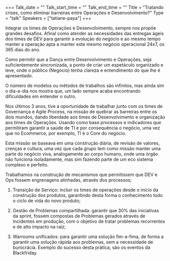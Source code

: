 +++
Talk_date = ""
Talk_start_time = ""
Talk_end_time = ""
Title = "Tratando crises, como eliminar barreiras entre Operações e Desenvolvimento?"
Type = "talk"
Speakers = ["tatiane-paya"]
+++

Integrar os times de Operações e Desenvolvimento, sempre nos propõe grandes desafios. Afinal como atender as necessidades das entregas ágeis dos times de DEV para garantir a evolução do negócio e ao mesmo tempo manter a operação apta a manter este mesmo negócio operacional 24x7, os 365 dias do ano.



Como permitir que a Dança entre Desenvolvimento e Operações, seja suficientemente sincronizada, a ponto de criar um espetáculo organizado e leve, onde o público (Negócio) tenha clareza e entendimento do que lhe é apresentado.

O número de modelos ou métodos de trabalhos são infinitos, mas ainda sim o dia-a-dia nos mostra que, um lado sempre acaba encontrando dificuldades em entender o outro.

Nos últimos 3 anos, tive a oportunidade de trabalhar junto com os times de Governança e Agile Process, na missão de quebrar as barreiras entre os dois mundos, dando liberdade aos times de Desenvolvimento e organização aos times de Operações. Usando como base processos e indicadores que permitiram garantir a saúde de TI e por consequência o negócio, uma vez que no Ecommerce, por exemplo, TI é o Core do negócio.

Esta missão se baseava em uma construção diária, de revisão de valores, crenças e cultura, uma vez que cada grupo tem como missão manter uma parte do negócio viva, analogamente ao corpo humano, onde uma órgão não funciona isoladamente, mas sim fazendo parte de um eco sistema complexo e perfeito.

Trabalhamos na construção de mecanismos que permitissem que DEV e Ops fossem engrenagens alinhadas, através dos processos;

1. Transição de Serviço: incluir os times de operações desde o início da construção dos produtos, garantindo desta forma o conhecimento todo o ciclo de vida do novo produto;

2. Gestão de Problemas compartilhada: garantir que 30% das iniciativas da sprint, fossem compostas de Problemas gerados através de Incidentes em produção, com o objetivo de tratar problemas recorrentes e de alto impacto na raiz;

3. Warrooms unificados: para garantir uma solução fim-a-fima, de forma a garantir uma solução rápida aos problemas, sem a necessidade de burocrácia. Exemplo do sucesso desta prática, são os eventos da Blackfriday.
